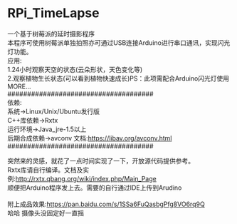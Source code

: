 # RPi_TimeLapse
一个基于树莓派的延时摄影程序<br/>
本程序可使用树莓派单独拍照亦可通过USB连接Arduino进行串口通讯，实现闪光灯功能。<br/>
应用:<br/>
1.24小时观察天空的状态(云朵形状，天色变化等)<br/>
2.观察植物生长状态(可以看到植物快速成长)PS：此项需配合Arduino闪光灯使用<br/>
MORE...<br/>
#####################################<br/>
依赖:<br/>
系统->Linux/Unix/Ubuntu发行版<br/>
C++库依赖->Rxtx <br/>
运行环境->Java_jre-1.5以上<br/>
后期合成依赖->avconv 文档:https://libav.org/avconv.html<br/>
#####################################<br/>

突然来的灵感，就花了一点时间实现了一下，开放源代码提供参考。<br/>
Rxtx库请自行编译。文档及实例:http://rxtx.qbang.org/wiki/index.php/Main_Page<br/>
顺便把Arduino程序发上去。需要的自行通过IDE上传到Arudino<br/>
<br/>
附上成品效果:https://pan.baidu.com/s/1SSa6FuQasbgPfg8VO6rq9Q<br/>
哈哈 摄像头没固定好一直摇<br/>
